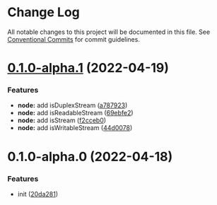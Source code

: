 # Change Log

All notable changes to this project will be documented in this file.
See [Conventional Commits](https://conventionalcommits.org) for commit guidelines.

# [0.1.0-alpha.1](https://github.com/changjunhao/panacea/compare/panacea-node@0.1.0-alpha.0...panacea-node@0.1.0-alpha.1) (2022-04-19)

### Features

- **node:** add isDuplexStream ([a787923](https://github.com/changjunhao/panacea/commit/a78792386e22e0c439304f5ae02b11c9540cffe2))
- **node:** add isReadableStream ([69ebfe2](https://github.com/changjunhao/panacea/commit/69ebfe222cecb0a7dbb3c38ad007e81814d328cd))
- **node:** add isStream ([f2cceb0](https://github.com/changjunhao/panacea/commit/f2cceb0e2c3a3281375187c71e4017865be2c653))
- **node:** add isWritableStream ([44d0078](https://github.com/changjunhao/panacea/commit/44d0078bd66e09d07be2c6aed61281bb9754ea78))

# 0.1.0-alpha.0 (2022-04-18)

### Features

- init ([20da281](https://github.com/changjunhao/panacea/commit/20da28104d48a1f491818e309edea7d24b1da3ec))
